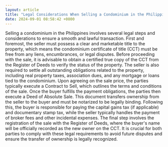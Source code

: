```yaml
---
layout: article
title: "Legal Considerations When Selling a Condominium in the Philippines"
date: 2024-09-01 08:58:42 +0800
---
```


<p>Selling a condominium in the Philippines involves several legal steps and considerations to ensure a smooth and lawful transaction. First and foremost, the seller must possess a clear and marketable title to the property, which means the condominium certificate of title (CCT) must be free from any liens, encumbrances, or legal disputes. Before proceeding with the sale, it is advisable to obtain a certified true copy of the CCT from the Register of Deeds to verify the status of the property. The seller is also required to settle all outstanding obligations related to the property, including real property taxes, association dues, and any mortgage or loans tied to the condominium. Upon agreeing on the sale price, the parties typically execute a Contract to Sell, which outlines the terms and conditions of the sale. Once the buyer fulfills the payment obligations, the parties then execute a Deed of Absolute Sale. This document transfers ownership from the seller to the buyer and must be notarized to be legally binding. Following this, the buyer is responsible for paying the capital gains tax (if applicable) and documentary stamp tax, while the seller typically handles the payment of broker fees and other incidental expenses. The final step involves the registration of the sale with the Register of Deeds, where the buyer&#39;s name will be officially recorded as the new owner on the CCT. It is crucial for both parties to comply with these legal requirements to avoid future disputes and ensure the transfer of ownership is legally recognized.</p>